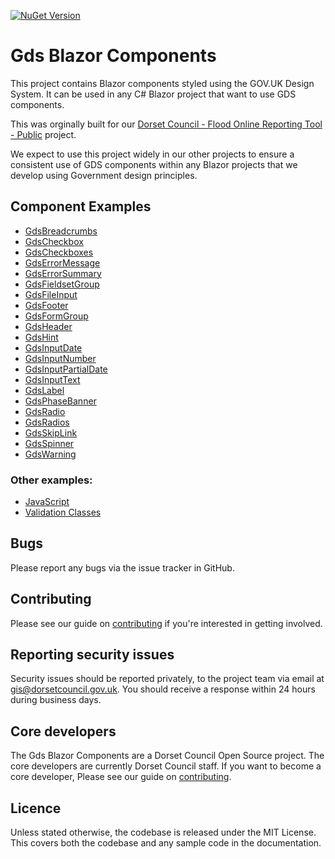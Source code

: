 [![NuGet Version](https://img.shields.io/nuget/v/Dorset-Council-UK.GdsBlazorComponents?style=flat&logo=nuget)](https://www.nuget.org/packages/Dorset-Council-UK.GdsBlazorComponents/)

# Gds Blazor Components

This project contains Blazor components styled using the GOV.UK Design System. It can be used in any C# Blazor project that want to use GDS components.

This was orginally built for our [Dorset Council - Flood Online Reporting Tool - Public](https://github.com/Dorset-Council-UK/FloodOnlineReportingTool.Public) project.

We expect to use this project widely in our other projects to ensure a consistent use of GDS components within any Blazor projects that we develop using Government design principles.

## Component Examples

- [GdsBreadcrumbs](https://github.com/Dorset-Council-UK/GdsBlazorComponents/blob/task-examples/GdsBlazorComponents/Examples/Breadcrumbs.md)
- [GdsCheckbox](https://github.com/Dorset-Council-UK/GdsBlazorComponents/blob/task-examples/GdsBlazorComponents/Examples/Checkbox.md)
- [GdsCheckboxes](https://github.com/Dorset-Council-UK/GdsBlazorComponents/blob/task-examples/GdsBlazorComponents/Examples/Checkboxes.md)
- [GdsErrorMessage](https://github.com/Dorset-Council-UK/GdsBlazorComponents/blob/task-examples/GdsBlazorComponents/Examples/ErrorMessage.md)
- [GdsErrorSummary](https://github.com/Dorset-Council-UK/GdsBlazorComponents/blob/task-examples/GdsBlazorComponents/Examples/ErrorSummary.md)
- [GdsFieldsetGroup](https://github.com/Dorset-Council-UK/GdsBlazorComponents/blob/task-examples/GdsBlazorComponents/Examples/FieldsetGroup.md)
- [GdsFileInput](https://github.com/Dorset-Council-UK/GdsBlazorComponents/blob/task-examples/GdsBlazorComponents/Examples/FileInput.md)
- [GdsFooter](https://github.com/Dorset-Council-UK/GdsBlazorComponents/blob/task-examples/GdsBlazorComponents/Examples/Footer.md)
- [GdsFormGroup](https://github.com/Dorset-Council-UK/GdsBlazorComponents/blob/task-examples/GdsBlazorComponents/Examples/FormGroup.md)
- [GdsHeader](https://github.com/Dorset-Council-UK/GdsBlazorComponents/blob/task-examples/GdsBlazorComponents/Examples/Header.md)
- [GdsHint](https://github.com/Dorset-Council-UK/GdsBlazorComponents/blob/task-examples/GdsBlazorComponents/Examples/Hint.md)
- [GdsInputDate](https://github.com/Dorset-Council-UK/GdsBlazorComponents/blob/task-examples/GdsBlazorComponents/Examples/InputDate.md)
- [GdsInputNumber](https://github.com/Dorset-Council-UK/GdsBlazorComponents/blob/task-examples/GdsBlazorComponents/Examples/InputNumber.md)
- [GdsInputPartialDate](https://github.com/Dorset-Council-UK/GdsBlazorComponents/blob/task-examples/GdsBlazorComponents/Examples/InputPartialDate.md)
- [GdsInputText](https://github.com/Dorset-Council-UK/GdsBlazorComponents/blob/task-examples/GdsBlazorComponents/Examples/InputText.md)
- [GdsLabel](https://github.com/Dorset-Council-UK/GdsBlazorComponents/blob/task-examples/GdsBlazorComponents/Examples/Label.md)
- [GdsPhaseBanner](https://github.com/Dorset-Council-UK/GdsBlazorComponents/blob/task-examples/GdsBlazorComponents/Examples/PhaseBanner.md)
- [GdsRadio](https://github.com/Dorset-Council-UK/GdsBlazorComponents/blob/task-examples/GdsBlazorComponents/Examples/Radio.md)
- [GdsRadios](https://github.com/Dorset-Council-UK/GdsBlazorComponents/blob/task-examples/GdsBlazorComponents/Examples/Radios.md)
- [GdsSkipLink](https://github.com/Dorset-Council-UK/GdsBlazorComponents/blob/task-examples/GdsBlazorComponents/Examples/SkipLink.md)
- [GdsSpinner](https://github.com/Dorset-Council-UK/GdsBlazorComponents/blob/task-examples/GdsBlazorComponents/Examples/Spinner.md)
- [GdsWarning](https://github.com/Dorset-Council-UK/GdsBlazorComponents/blob/task-examples/GdsBlazorComponents/Examples/Warning.md)

### Other examples:

- [JavaScript](Examples/JavaScript%20Interop.md)
- [Validation Classes](Examples/ValidationClasses.md)

## Bugs

Please report any bugs via the issue tracker in GitHub.

## Contributing

Please see our guide on [contributing](https://github.com/Dorset-Council-UK/GdsBlazorComponents/blob/main/CONTRIBUTING.md) if you're interested in getting involved.

## Reporting security issues

Security issues should be reported privately, to the project team via email at [gis@dorsetcouncil.gov.uk](mailto:gis@dorsetcouncil.gov.uk). You should receive a response within 24 hours during business days.

## Core developers

The Gds Blazor Components are a Dorset Council Open Source project. The core developers are currently Dorset Council staff. If you want to become a core developer, Please see our guide on [contributing](https://github.com/Dorset-Council-UK/GdsBlazorComponents/blob/main/CONTRIBUTING.md).

## Licence

Unless stated otherwise, the codebase is released under the MIT License. This covers both the codebase and any sample code in the documentation.
